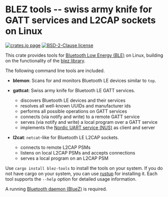 BLEZ tools -- swiss army knife for GATT services and L2CAP sockets on Linux
===========================================================================

[![crates.io page](https://img.shields.io/crates/v/blez-tools)](https://crates.io/crates/blez-tools)
[![BSD-2-Clause license](https://img.shields.io/crates/l/blez-tools)](https://github.com/surban/blez/blob/master/LICENSE)

This crate provides tools for [Bluetooth Low Energy (BLE)](https://en.wikipedia.org/wiki/Bluetooth_Low_Energy) on Linux,
building on the functionality of the [blez library](https://crates.io/crates/blez).

The following command line tools are included.

  - **blemon**: Scans for and monitors Bluetooth LE devices similar to `top`.

  - **gattcat**: Swiss army knife for Bluetooth LE GATT services.
    - discovers Bluetooth LE devices and their services
    - resolves all well-known UUIDs and manufacturer ids
    - performs all possible operations on GATT services
    - connects (via notify and write) to a remote GATT service
    - serves (via notify and write) a local program over a GATT service
    - implements the [Nordic UART service (NUS)](https://developer.nordicsemi.com/nRF_Connect_SDK/doc/latest/nrf/include/bluetooth/services/nus.html) as client and server

  - **l2cat**: `netcat`-like for Bluetooth LE L2CAP sockets.
    - connects to remote L2CAP PSMs
    - listens on local L2CAP PSMs and accepts connections
    - serves a local program on an L2CAP PSM

Use `cargo install blez-tools` to install the tools on your system.
If you do not have cargo on your system, you can use [rustup](https://rustup.rs/) for installing it.
Each tool supports the `--help` option for detailed usage information.

A running [Bluetooth daemon (BlueZ)](http://www.bluez.org/) is required.